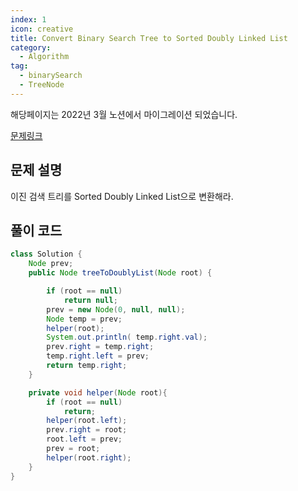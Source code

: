 ```yaml
---
index: 1
icon: creative
title: Convert Binary Search Tree to Sorted Doubly Linked List
category:
  - Algorithm
tag:
  - binarySearch
  - TreeNode
---
```


해당페이지는 2022년 3월 노션에서 마이그레이션 되었습니다.

[문제링크](https://leetcode.com/problems/convert-binary-search-tree-to-sorted-doubly-linked-list/)

## 문제 설명

이진 검색 트리를 Sorted Doubly Linked List으로 변환해라.

## 풀이 코드

```java
class Solution {
    Node prev;
    public Node treeToDoublyList(Node root) {

        if (root == null)
            return null;
        prev = new Node(0, null, null);
        Node temp = prev;
        helper(root);
        System.out.println( temp.right.val);
        prev.right = temp.right;
        temp.right.left = prev;
        return temp.right;
    }

    private void helper(Node root){
        if (root == null)
            return;
        helper(root.left);
        prev.right = root;
        root.left = prev;
        prev = root;
        helper(root.right);
    }
}

```
